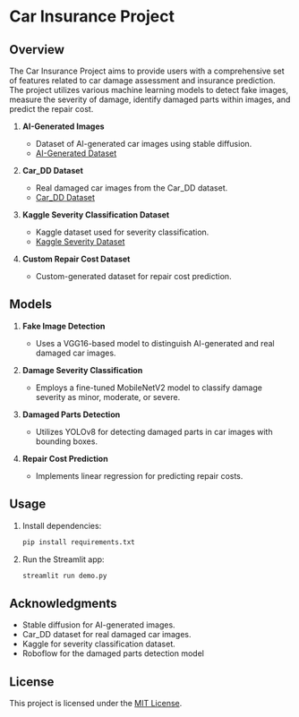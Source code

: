 # Car Insurance Project

## Overview

The Car Insurance Project aims to provide users with a comprehensive set of features related to car damage assessment and insurance prediction. The project utilizes various machine learning models to detect fake images, measure the severity of damage, identify damaged parts within images, and predict the repair cost.

1. **AI-Generated Images**
    - Dataset of AI-generated car images using stable diffusion.
    - [AI-Generated Dataset]( https://colab.research.google.com/github/woctezuma/stable-diffusion-colab/blob/main/stable_diffusion.ipynb#scrollTo=AUc4QJfE-uR9)

2. **Car_DD Dataset**
    - Real damaged car images from the Car_DD dataset.
    - [Car_DD Dataset](https://drive.google.com/file/d/1bbyqVCKZX5Ur5Zg-uKj0jD0maWAVeOLx/view)

3. **Kaggle Severity Classification Dataset**
    - Kaggle dataset used for severity classification.
    - [Kaggle Severity Dataset](https://www.kaggle.com/datasets/prajwalbhamere/car-damage-severity-dataset)

4. **Custom Repair Cost Dataset**
    - Custom-generated dataset for repair cost prediction.

## Models

1. **Fake Image Detection**
    - Uses a VGG16-based model to distinguish AI-generated and real damaged car images.

2. **Damage Severity Classification**
    - Employs a fine-tuned MobileNetV2 model to classify damage severity as minor, moderate, or severe.

3. **Damaged Parts Detection**
    - Utilizes YOLOv8 for detecting damaged parts in car images with bounding boxes.

4. **Repair Cost Prediction**
    - Implements linear regression for predicting repair costs.

## Usage

1. Install dependencies:

    ```bash
    pip install requirements.txt
    ```
2. Run the Streamlit app:

    ```bash
    streamlit run demo.py
    ```

## Acknowledgments

- Stable diffusion for AI-generated images.
- Car_DD dataset for real damaged car images.
- Kaggle for severity classification dataset.
- Roboflow for the damaged parts detection model

## License

This project is licensed under the [MIT License](LICENSE).
